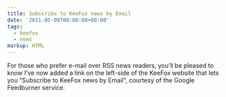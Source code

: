 ```yaml
---
title: Subscribe to KeeFox news by Email
date: '2011-05-09T00:00:00+00:00'
tags:
  - keefox
  - news
markup: HTML
---
```

For those who prefer e-mail over RSS news readers, you’ll be pleased to know I’ve now added a link on the left-side of the KeeFox website that lets you “Subscribe to KeeFox news by Email“, courtesy of the Google Feedburner service.
